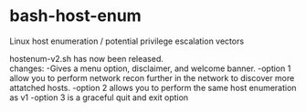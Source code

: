 # bash-host-enum
Linux host enumeration / potential privilege escalation vectors

hostenum-v2.sh has now been released.  
  changes:
  -Gives a menu option, disclaimer, and welcome banner.
  -option 1 allow you to perform network recon further in the network to discover more attatched hosts.
  -option 2 allows you to perform the same host enumeration as v1
  -option 3 is a graceful quit and exit option
